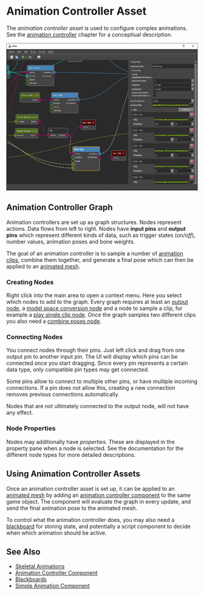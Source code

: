 # Animation Controller Asset

The *animation controller asset* is used to configure complex animations. See the [animation controller](animation-controller-overview.md) chapter for a conceptiual description.

![Animation Controller Asset](media/anim-controller-asset.png)

## Animation Controller Graph

Animation controllers are set up as graph structures. Nodes represent actions. Data flows from left to right. Nodes have **input pins** and **output pins** which represent different kinds of data, such as trigger states (*on/off*), number values, animation poses and bone weights.

The goal of an animation controller is to sample a number of [animation clips](../animation-clip-asset.md), combine them together, and generate a final pose which can then be applied to an [animated mesh](../animated-mesh-component.md).

### Creating Nodes

Right click into the main area to open a context menu. Here you select which nodes to add to the graph. Every graph requires at least an [output node](anim-nodes-output.md), a [model space conversion node](anim-nodes-modelspace.md) and a node to sample a clip, for example a [play single clip node](anim-nodes-playclip.md). Once the graph samples two different clips you also need a [combine poses node](anim-nodes-combine-poses.md).

### Connecting Nodes

You connect nodes through their pins. Just left click and drag from one output pin to another input pin. The UI will display which pins can be connected once you start dragging. Since every pin represents a certain data type, only compatible pin types may get connected.

Some pins allow to connect to multiple other pins, or have multiple incoming connections. If a pin does not allow this, creating a new connection removes previous connections automatically.

Nodes that are not ultimately connected to the output node, will not have any effect.

### Node Properties

Nodes may additionally have *properties*. These are displayed in the property pane when a node is selected. See the documentation for the different node types for more detailed descriptions.

## Using Animation Controller Assets

Once an animation controller asset is set up, it can be applied to an [animated mesh](../animated-mesh-component.md) by adding an [animation controller component](animation-controller-component.md) to the same game object. The component will evaluate the graph in every update, and send the final animation pose to the animated mesh.

To control what the animation controller does, you may also need a [blackboard](../../../Miscellaneous/blackboards.md) for storing state, and potentially a script component to decide when which animation should be active.

## See Also


* [Skeletal Animations](../skeletal-animation-overview.md)
* [Animation Controller Component](animation-controller-component.md)
* [Blackboards](../../../Miscellaneous/blackboards.md)
* [Simple Animation Component](../simple-animation-component.md)

